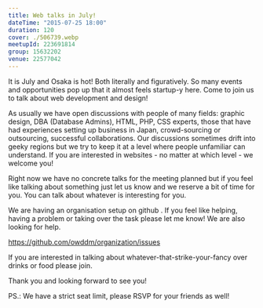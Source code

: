 ```yaml
---
title: Web talks in July!
dateTime: "2015-07-25 18:00"
duration: 120
cover: ./506739.webp
meetupId: 223691814
group: 15632202
venue: 22577042
---
```


It is July and Osaka is hot! Both literally and figuratively. So many events and opportunities pop up that it almost feels startup-y here. Come to join us to talk about web development and design!

As usually we have open discussions with people of many fields: graphic design, DBA (Database Admins), HTML, PHP, CSS experts, those that have had experiences setting up business in Japan, crowd-sourcing or outsourcing, successful collaborations. Our discussions sometimes drift into geeky regions but we try to keep it at a level where people unfamiliar can understand. If you are interested in websites - no matter at which level - we welcome you!

Right now we have no concrete talks for the meeting planned but if you feel like talking about something just let us know and we reserve a bit of time for you. You can talk about whatever is interesting for you.

We are having an organisation setup on github . If you feel like helping, having a problem or taking over the task please let me know! We are also looking for help.

https://github.com/owddm/organization/issues

If you are interested in talking about whatever-that-strike-your-fancy over drinks or food please join.

Thank you and looking forward to see you!

PS.: We have a strict seat limit, please RSVP for your friends as well!
